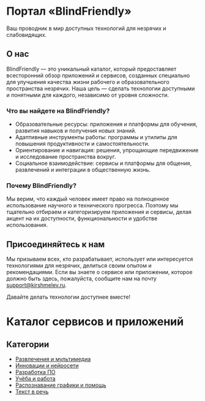 # Портал «BlindFriendly»
Ваш проводник в мир доступных технологий для незрячих и слабовидящих.

## О нас
BlindFriendly — это уникальный каталог, который предоставляет всесторонний обзор приложений и сервисов, созданных специально для улучшения качества жизни рабочего и образовательного пространства незрячих. Наша цель — сделать технологии доступными и понятными для каждого, независимо от уровня сложности.

### Что вы найдете на BlindFriendly?
- Образовательные ресурсы: приложения и платформы для обучения, развития навыков и получения новых знаний.
- Адаптивные инструменты работы: программы и утилиты для повышения продуктивности и самостоятельности.
- Ориентирование и навигация: решения, упрощающие передвижение и исследование пространства вокруг.
- Социальное взаимодействие: сервисы и платформы для общения, развлечений и интеграции в общественную жизнь.

### Почему BlindFriendly?
Мы верим, что каждый человек имеет право на полноценное использование научного и технического прогресса. Поэтому мы тщательно отбираем и категоризируем приложения и сервисы, делая акцент на их доступности, функциональности и удобстве использования.

## Присоединяйтесь к нам
Мы призываем всех, кто разрабатывает, использует или интересуется технологиями для незрячих, делиться своим опытом и рекомендациями. Если вы знаете о сервисе или приложении, которое должно быть здесь, пожалуйста, сообщите нам на почту [support@kirshmelev.ru](mailto://support@kirshmelev.ru).

Давайте делать технологии доступнее вместе!

# Каталог сервисов и приложений

## Категории
- [Развлечения и мультимедиа](/entertainment/)
- [Инновации и нейросети](/innovations/)
- [Разработка ПО](/it/)
- [Учёба и работа](/study/)
- [Распознавание графики и помощь](/vision/)
- [Текст в речь](/texttospeach/)